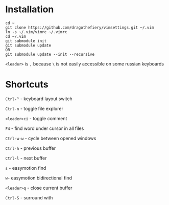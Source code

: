 # Installation
```
cd ~
git clone https://github.com/dragothefiery/vimsettings.git ~/.vim
ln -s ~/.vim/vimrc ~/.vimrc
cd ~/.vim
git submodule init
git submodule update
OR
git submodule update --init --recursive
```

`<leader>` is `,` because `\` is not easily accessible on some russian keyboards

# Shortcuts

`Ctrl-^` - keyboard layout switch

`Ctrl-n` - toggle file explorer

`<leader>ci` - toggle comment

`F4` - find word under cursor in all files

`Ctrl-w-w` - cycle between opened windows

`Ctrl-h` - previous buffer

`Ctrl-l` - next buffer

`s` - easymotion find

`w`- easymotion bidirectional find

`<leader>q` - close current buffer

`Ctrl-S` - surround with
